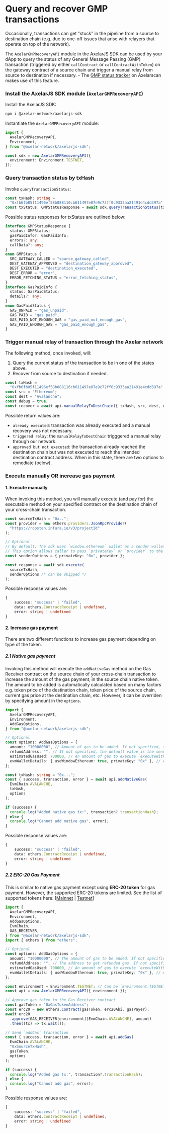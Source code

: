 # Query and recover GMP transactions

Occasionally, transactions can get "stuck" in the pipeline from a source to destination chain (e.g. due to one-off issues that arise with relayers that operate on top of the network).

The `AxelarGMPRecoveryAPI` module in the AxelarJS SDK can be used by your dApp to query the status of any General Message Passing (GMP) transaction (triggered by either `callContract` or `callContractWithToken`) on the gateway contract of a source chain and trigger a manual relay from source to destination if necessary. - The [GMP status tracker](../monitor-recover/recovery) on Axelarscan makes use of this feature.

### Install the AxelarJS SDK module (`AxelarGMPRecoveryAPI`)

Install the AxelarJS SDK:

```bash
npm i @axelar-network/axelarjs-sdk
```

Instantiate the `AxelarGMPRecoveryAPI` module:

```ts
import {
  AxelarGMPRecoveryAPI,
  Environment,
} from "@axelar-network/axelarjs-sdk";

const sdk = new AxelarGMPRecoveryAPI({
  environment: Environment.TESTNET,
});
```

### Query transaction status by txHash

Invoke `queryTransactionStatus`:

```ts
const txHash: string =
  "0xfb6fb85f11496ef58b088116cb611497e87e9c72ff0c9333aa21491e4cdd397a";
const txStatus: GMPStatusResponse = await sdk.queryTransactionStatus(txHash);
```

Possible status responses for txStatus are outlined below:

```ts
interface GMPStatusResponse {
  status: GMPStatus;
  gasPaidInfo?: GasPaidInfo;
  errors?: any;
  callData?: any;
}
enum GMPStatus {
  SRC_GATEWAY_CALLED = "source_gateway_called",
  DEST_GATEWAY_APPROVED = "destination_gateway_approved",
  DEST_EXECUTED = "destination_executed",
  DEST_ERROR = "error",
  ERROR_FETCHING_STATUS = "error_fetching_status",
}
interface GasPaidInfo {
  status: GasPaidStatus;
  details?: any;
}
enum GasPaidStatus {
  GAS_UNPAID = "gas_unpaid",
  GAS_PAID = "gas_paid",
  GAS_PAID_NOT_ENOUGH_GAS = "gas_paid_not_enough_gas",
  GAS_PAID_ENOUGH_GAS = "gas_paid_enough_gas",
}
```

### Trigger manual relay of transaction through the Axelar network

The following method, once invoked, will:

1. Query the current status of the transaction to be in one of the states above.
2. Recover from source to destination if needed.

```ts
const txHash =
  "0xfb6fb85f11496ef58b088116cb611497e87e9c72ff0c9333aa21491e4cdd397a";
const src = "Ethereum";
const dest = "Avalanche";
const debug = true;
const recover = await api.manualRelayToDestChain({ txHash, src, dest, debug });
```

Possible return values are: 
- `already executed`: transaction was already executed and a manual recovery was not necessary. 
- `triggered relay`: the `manualRelayToDestChain` trigggered a manual relay through our network. 
- `approved but not executed`: the transaction already reached the destination chain but was not executed to reach the intended destination contract address. When in this state, there are two options to remediate (below). 

### Execute manually OR increase gas payment

#### 1. Execute manually

When invoking this method, you will manually execute (and pay for) the executable method on your specified contract on the destination chain of your cross-chain transaction.

```ts
const sourceTxHash = "0x..";
const provider = new ethers.providers.JsonRpcProvider(
  "https://ropsten.infura.io/v3/projectId"
);

// Optional
// By default, The sdk uses `window.ethereum` wallet as a sender wallet e.g. Metamask.
// This option allows caller to pass `privateKey` or `provider` to the sdk directly
const senderOptions = { privateKey: "0x", provider };

const response = await sdk.execute(
  sourceTxHash,
  senderOptions /* can be skipped */
);
```

Possible response values are:

```ts
{
    success: "success" | "failed",
    data: ethers.ContractReceipt | undefined,
    error: string | undefined
}
```

#### 2. Increase gas payment

There are two different functions to increase gas payment depending on type of the token.

##### 2.1 Native gas payment

Invoking this method will execute the `addNativeGas` method on the Gas Receiver contract on the source chain of your cross-chain transaction to increase the amount of the gas payment, in the source chain native token. The amount to be added is automatically calculated based on many factors e.g. token price of the destination chain, token price of the source chain, current gas price at the destination chain, etc. However, it can be overriden by specifying amount in the `options`.

```ts
import {
  AxelarGMPRecoveryAPI,
  Environment,
  AddGasOptions,
} from "@axelar-network/axelarjs-sdk";

// Optional
const options: AddGasOptions = {
  amount: "10000000", // Amount of gas to be added. If not specified, the sdk will calculate the amount automatically.
  refundAddress: "", // If not specified, the default value is the sender address.
  estimatedGasUsed: 700000, // An amount of gas to execute `executeWithToken` or `execute` function of the custom destination contract. If not specified, the default value is 700000.
  evmWalletDetails: { useWindowEthereum: true, privateKey: "0x" }, // A wallet to send an `addNativeGas` transaction. If not specified, the default value is { useWindowEthereum: true}.
};

const txHash: string = "0x...";
const { success, transaction, error } = await api.addNativeGas(
  EvmChain.AVALANCHE,
  txHash,
  options
);

if (success) {
  console.log("Added native gas tx:", transaction?.transactionHash);
} else {
  console.log("Cannot add native gas", error);
}
```

Possible response values are:

```ts
{
    success: "success" | "failed",
    data: ethers.ContractReceipt | undefined,
    error: string | undefined
}
```

##### 2.2 ERC-20 Gas Payment

This is similar to native gas payment except using **ERC-20 token** for gas payment. However, the supported ERC-20 tokens are limited. See the list of supported tokens here: [[Mainnet](../build/contract-addresses/mainnet) | [Testnet](../build/contract-addresses/testnet)]

```ts
import {
  AxelarGMPRecoveryAPI,
  Environment,
  AddGasOptions,
  EvmChain,
  GAS_RECEIVER,
} from "@axelar-network/axelarjs-sdk";
import { ethers } from "ethers";

// Optional
const options: AddGasOptions = {
  amount: "10000000", // The amount of gas to be added. If not specified, the sdk will calculate the amount to be paid.
  refundAddress: "", // The address to get refunded gas. If not specified, the default value is the tx sender address.
  estimatedGasUsed: 700000, // An amount of gas to execute `executeWithToken` or `execute` function of the custom destination contract. If not specified, the default value is 700000.
  evmWalletDetails: { useWindowEthereum: true, privateKey: "0x" }, // A wallet to send an `addNativeGas` transaction. If not specified, the default value is { useWindowEthereum: true}.
};

const environment = Environment.TESTNET; // Can be `Environment.TESTNET` or `Environment.MAINNET`
const api = new AxelarGMPRecoveryAPI({ environment });

// Approve gas token to the Gas Receiver contract
const gasToken = "0xGasTokenAddress";
const erc20 = new ethers.Contract(gasToken, erc20Abi, gasPayer);
await erc20
  .approve(GAS_RECEIVER[environment][EvmChain.AVALANCHE], amount)
  .then((tx) => tx.wait());

// Send `addGas` transaction
const { success, transaction, error } = await api.addGas(
  EvmChain.AVALANCHE,
  "0xSourceTxHash",
  gasToken,
  options
);

if (success) {
  console.log("Added gas tx:", transaction?.transactionHash);
} else {
  console.log("Cannot add gas", error);
}
```

Possible response values are:

```ts
{
    success: "success" | "failed",
    data: ethers.ContractReceipt | undefined,
    error: string | undefined
}
```
